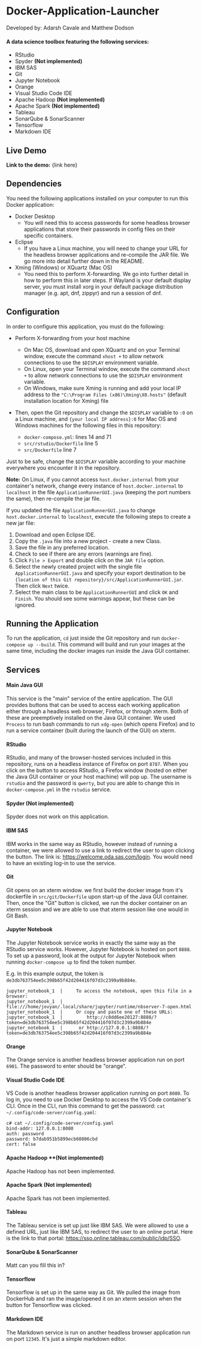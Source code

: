 # Docker-Application-Launcher #

Developed by: Adarsh Cavale and Matthew Dodson

#### A data science toolbox featuring the following services: ####
- RStudio
- Spyder **(Not implemented)**
- IBM SAS
- Git
- Jupyter Notebook
- Orange
- Visual Studio Code IDE
- Apache Hadoop **(Not implemented)**
- Apache Spark **(Not implemented)**
- Tableau
- SonarQube & SonarScanner
- Tensorflow
- Markdown IDE




## Live Demo ##

**Link to the demo:** {link here}



## Dependencies ##

You need the following applications installed on your computer to run this Docker application:
- Docker Desktop
  - You will need this to access passwords for some headless browser applications that store their passwords in config files on their specific containers.
- Eclipse
  - If you have a Linux machine, you will need to change your URL for the headless browser applications and re-compile the JAR file. We go more into detail further down in the README.
- Xming (Windows) or XQuartz (Mac OS)
  - You need this to perform X-forwarding. We go into further detail in how to perform this in later steps. If Wayland is your default display server, you must install xorg in your default package distribution manager (e.g. apt, dnf, zippyr) and run a session of dnf.

## Configuration ##

In order to configure this application, you must do the following:

- Perform X-forwarding from your host machine
  - On Mac OS, download and open XQuartz and on your Terminal window, execute the command `xhost +` to allow network connections to use the `$DISPLAY` environment variable.
  - On Linux, open your Terminal window, execute the command `xhost +` to allow network connections to use the `$DISPLAY` environment variable.
  - On Windows, make sure Xming is running and add your local IP address to the `"C:\Program Files (x86)\Xming\X0.hosts"` (default installation location for Xming) file
  
- Then, open the Git repository and change the `$DISPLAY` variable to `:0` on a Linux machine, and `{your local IP address}:0` for Mac OS and Windows machines for the following files in this repository:
  - `docker-compose.yml`: lines 14 and 71
  - `src/rstudio/Dockerfile` line 5
  - `src/Dockerfile` line 7
  
Just to be safe, change the `$DISPLAY` variable according to your machine everywhere you encounter it in the repository.



**Note:** On Linux, if you cannot access `host.docker.internal` from your container's network, change every instance of `host.docker.internal` to `localhost` in the file `ApplicationRunnerGUI.java` (keeping the port numbers the same), then re-compile the jar file.

If you updated the file `ApplicationRunnerGUI.java` to change `host.docker.internal` to `localhost`, execute the following steps to create a new jar file:

1. Download and open Eclipse IDE.
2. Copy the `.java` file into a new project - create a new Class.
3. Save the file in any preferred location.
4. Check to see if there are any errors (warnings are fine).
5. Click `File > Export` and double click on the `JAR file` option.
6. Select the newly created project with the single file `ApplicationRunnerGUI.java` and specify your export destination to be `{location of this Git repository}/src/ApplicationRunnerGUI.jar`. Then click `Next` twice.
7. Select the main class to be `ApplicationRunnerGUI` and click `OK` and `Finish`. You should see some warnings appear, but these can be ignored.



## Running the Application ##

To run the application, `cd` just inside the Git repository and run `docker-compose up --build`. This command will build and run your images at the same time, including the docker images run inside the Java GUI container.


## Services ##

#### Main Java GUI ####

This service is the "main" service of the entire application. The GUI provides buttons that can be used to access each working application either through a headless web browser, Firefox, or through xterm. Both of these are preemptively installed on the Java GUI container. We used `Process` to run bash commands to run `xdg-open` (which opens Firefox) and to run a service container (built during the launch of the GUI) on xterm.


#### RStudio ####

RStudio, and many of the browser-hosted services included in this repository, runs on a headless instance of Firefox on port `8787`. When you click on the button to access RStudio, a Firefox window (hosted on either the Java GUI container or your host machine) will pop up. The username is `rstudio` and the password is `qwerty`, but you are able to change this in `docker-compose.yml` in the `rstudio` service.


#### Spyder **(Not implemented)** ####

Spyder does not work on this application.


#### IBM SAS ####

IBM works in the same way as RStudio, however instead of running a container, we were allowed to use a link to redirect the user to upon clicking the button. The link is: https://welcome.oda.sas.com/login. You would need to have an existing log-in to use the service. 


#### Git ####

Git opens on an xterm window. we first build the docker image from it's dockerfile in `src/git/Dockerfile` upon start-up of the Java GUI container. Then, once the "Git" button is clicked, we run the docker container on an xterm session and we are able to use that xterm session like one would in Git Bash.


#### Jupyter Notebook ####

The Jupyter Notebook service works in exactly the same way as the RStudio service works. However, Jupyter Notebook is hosted on port `8888`. To set up a password, look at the output for Jupyter Notebook when running `docker-compose up` to find the token number.

E.g. In this example output, the token is `de3db763754ee5c398b65f42d204416f07d3c2399a9b884e`.

```
jupyter_notebook_1  |     To access the notebook, open this file in a browser:
jupyter_notebook_1  |         file:///home/jovyan/.local/share/jupyter/runtime/nbserver-7-open.html
jupyter_notebook_1  |     Or copy and paste one of these URLs:
jupyter_notebook_1  |         http://c8dd6ee20127:8888/?token=de3db763754ee5c398b65f42d204416f07d3c2399a9b884e
jupyter_notebook_1  |      or http://127.0.0.1:8888/?token=de3db763754ee5c398b65f42d204416f07d3c2399a9b884e
````


#### Orange ####

The Orange service is another headless browser application run on port `6901`. The password to enter should be "orange".



#### Visual Studio Code IDE ####

VS Code is another headless browser application running on port `8080`. To log in, you need to use Docker Desktop to access the VS Code container's CLI. Once in the CLI, run this command to get the password: `cat ~/.config/code-server/config.yaml`:

```
c# cat ~/.config/code-server/config.yaml
bind-addr: 127.0.0.1:8080
auth: password
password: b7dab951b5899ecb60806cbd
cert: false
```



#### Apache Hadoop **(Not implemented) ####

Apache Hadoop has not been implemented.



#### Apache Spark **(Not implemented)** #### 

Apache Spark has not been implemented.



#### Tableau ####

The Tableau service is set up just like IBM SAS. We were allowed to use a defined URL, just like IBM SAS, to redirect the user to an online portal. Here is the link to that portal: https://sso.online.tableau.com/public/idp/SSO.



#### SonarQube & SonarScanner ####
Matt can you fill this in?



#### Tensorflow ####

Tensorflow is set up in the same way as Git. We pulled the image from DockerHub and ran the image/opened it on an xterm session when the button for Tensorflow was clicked.



#### Markdown IDE ####

The Markdown service is run on another headless browser application run on port `12345`. It's just a simple markdown editor.
